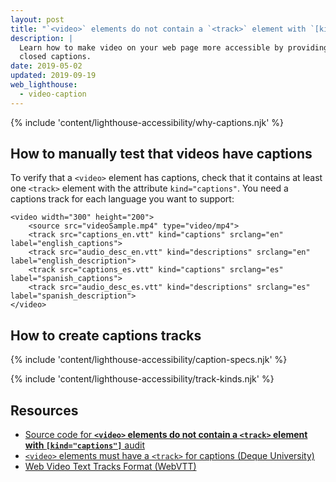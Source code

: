 ```yaml
---
layout: post
title: "`<video>` elements do not contain a `<track>` element with `[kind=\"captions\"]`"
description: |
  Learn how to make video on your web page more accessible by providing
  closed captions.
date: 2019-05-02
updated: 2019-09-19
web_lighthouse:
  - video-caption
---
```


{% include 'content/lighthouse-accessibility/why-captions.njk' %}

## How to manually test that videos have captions

To verify that a `<video>` element has captions,
check that it contains at least one `<track>` element
with the attribute `kind="captions"`.
You need a captions track for each language you want to support:

```html/2,4
<video width="300" height="200">
    <source src="videoSample.mp4" type="video/mp4">
    <track src="captions_en.vtt" kind="captions" srclang="en" label="english_captions">
    <track src="audio_desc_en.vtt" kind="descriptions" srclang="en" label="english_description">
    <track src="captions_es.vtt" kind="captions" srclang="es" label="spanish_captions">
    <track src="audio_desc_es.vtt" kind="descriptions" srclang="es" label="spanish_description">
</video>
```

## How to create captions tracks

{% include 'content/lighthouse-accessibility/caption-specs.njk' %}

{% include 'content/lighthouse-accessibility/track-kinds.njk' %}

## Resources

- [Source code for **`<video>` elements do not contain a `<track>` element with `[kind="captions"]`** audit](https://github.com/GoogleChrome/lighthouse/blob/master/lighthouse-core/audits/accessibility/video-caption.js)
- [`<video>` elements must have a `<track>` for captions (Deque University)](https://dequeuniversity.com/rules/axe/3.3/video-caption)
- [Web Video Text Tracks Format (WebVTT)](https://developer.mozilla.org/en-US/docs/Web/API/WebVTT_API)
